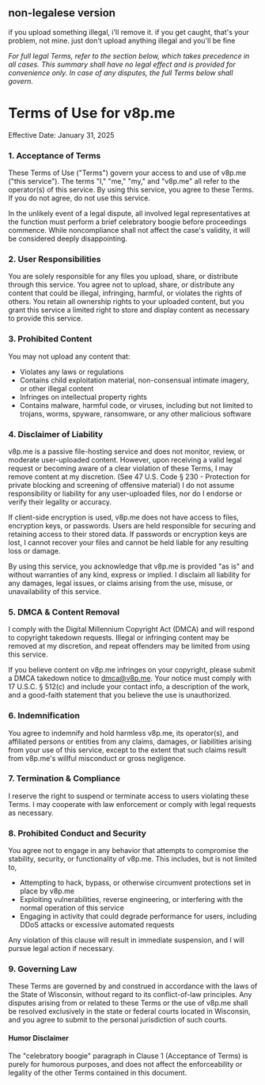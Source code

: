 ## non-legalese version

if you upload something illegal, i'll remove it. if you get caught, that's your problem, not mine. just don't upload anything illegal and you'll be fine

_For full legal Terms, refer to the section below, which takes precedence in all cases. This summary shall have no legal effect and is provided for convenience only. In case of any disputes, the full Terms below shall govern._

# Terms of Use for v8p.me

Effective Date: January 31, 2025

### 1. Acceptance of Terms

These Terms of Use ("Terms") govern your access to and use of v8p.me ("this service"). The terms "I," "me," "my," and "v8p.me" all refer to the operator(s) of this service. By using this service, you agree to these Terms. If you do not agree, do not use this service.

In the unlikely event of a legal dispute, all involved legal representatives at the function must perform a brief celebratory boogie before proceedings commence. While noncompliance shall not affect the case's validity, it will be considered deeply disappointing.

### 2. User Responsibilities

You are solely responsible for any files you upload, share, or distribute through this service. You agree not to upload, share, or distribute any content that could be illegal, infringing, harmful, or violates the rights of others. You retain all ownership rights to your uploaded content, but you grant this service a limited right to store and display content as necessary to provide this service.

### 3. Prohibited Content

You may not upload any content that:

- Violates any laws or regulations
- Contains child exploitation material, non-consensual intimate imagery, or other illegal content
- Infringes on intellectual property rights
- Contains malware, harmful code, or viruses, including but not limited to trojans, worms, spyware, ransomware, or any other malicious software

### 4. Disclaimer of Liability

v8p.me is a passive file-hosting service and does not monitor, review, or moderate user-uploaded content. However, upon receiving a valid legal request or becoming aware of a clear violation of these Terms, I may remove content at my discretion. (See 47 U.S. Code § 230 - Protection for private blocking and screening of offensive material) I do not assume responsibility or liability for any user-uploaded files, nor do I endorse or verify their legality or accuracy.

If client-side encryption is used, v8p.me does not have access to files, encryption keys, or passwords. Users are held responsible for securing and retaining access to their stored data. If passwords or encryption keys are lost, I cannot recover your files and cannot be held liable for any resulting loss or damage.

By using this service, you acknowledge that v8p.me is provided "as is" and without warranties of any kind, express or implied. I disclaim all liability for any damages, legal issues, or claims arising from the use, misuse, or unavailability of this service.

### 5. DMCA & Content Removal

I comply with the Digital Millennium Copyright Act (DMCA) and will respond to copyright takedown requests. Illegal or infringing content may be removed at my discretion, and repeat offenders may be limited from using this service.

If you believe content on v8p.me infringes on your copyright, please submit a DMCA takedown notice to dmca@v8p.me. Your notice must comply with 17 U.S.C. § 512(c) and include your contact info, a description of the work, and a good-faith statement that you believe the use is unauthorized.

### 6. Indemnification

You agree to indemnify and hold harmless v8p.me, its operator(s), and affiliated persons or entities from any claims, damages, or liabilities arising from your use of this service, except to the extent that such claims result from v8p.me's willful misconduct or gross negligence.

### 7. Termination & Compliance

I reserve the right to suspend or terminate access to users violating these Terms. I may cooperate with law enforcement or comply with legal requests as necessary.

### 8. Prohibited Conduct and Security

You agree not to engage in any behavior that attempts to compromise the stability, security, or functionality of v8p.me. This includes, but is not limited to,

- Attempting to hack, bypass, or otherwise circumvent protections set in place by v8p.me
- Exploiting vulnerabilities, reverse engineering, or interfering with the normal operation of this service
- Engaging in activity that could degrade performance for users, including DDoS attacks or excessive automated requests

Any violation of this clause will result in immediate suspension, and I will pursue legal action if necessary.

### 9. Governing Law

These Terms are governed by and construed in accordance with the laws of the State of Wisconsin, without regard to its conflict-of-law principles. Any disputes arising from or related to these Terms or the use of v8p.me shall be resolved exclusively in the state or federal courts located in Wisconsin, and you agree to submit to the personal jurisdiction of such courts.

#### Humor Disclaimer

The "celebratory boogie" paragraph in Clause 1 (Acceptance of Terms) is purely for humorous purposes, and does not affect the enforceability or legality of the other Terms contained in this document.

